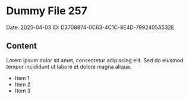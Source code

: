 # Dummy File 257

Date: 2025-04-03
ID: D3708874-0C63-4C1C-8E4D-7992405A532E

## Content

Lorem ipsum dolor sit amet, consectetur adipiscing elit.
Sed do eiusmod tempor incididunt ut labore et dolore magna aliqua.

* Item 1
* Item 2
* Item 3

